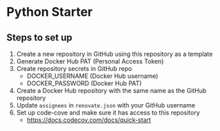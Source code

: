 # Python Starter

## Steps to set up
1. Create a new repository in GitHub using this repository as a template
2. Generate Docker Hub PAT (Personal Access Token)
3. Create repository secrets in GitHub repo
   - DOCKER_USERNAME (Docker Hub username)
   - DOCKER_PASSWORD (Docker Hub PAT)
4. Create a Docker Hub repository with the same name as the GitHub repository
5. Update `assignees` in `renovate.json` with your GitHub username
6. Set up code-cove and make sure it has access to this repository
   - https://docs.codecov.com/docs/quick-start

